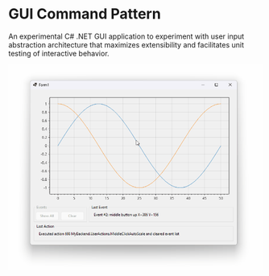# GUI Command Pattern

An experimental C# .NET GUI application to experiment with user input abstraction architecture that maximizes extensibility and facilitates unit testing of interactive behavior.

![](dev/screenshot.gif)